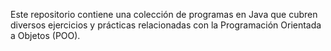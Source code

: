 Este repositorio contiene una colección de programas en Java que cubren diversos ejercicios y prácticas relacionadas con la Programación Orientada a Objetos (POO).
